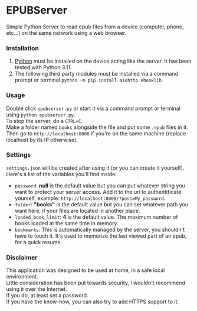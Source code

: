 # EPUBServer
Simple Python Server to read epub files from a device (computer, phone, etc...) on the same network using a web browser.  

### Installation
1. [Python](https://www.python.org/downloads/) must be installed on the device acting like the server. It has been tested with Python 3.11.
2. The following third party modules must be installed via a command prompt or terminal `python -m pip install aiohttp ebooklib`

### Usage
Double click `epubserver.py` or start it via a command prompt or terminal using `python epubserver.py`.  
To stop the server, do a `CTRL+C`.  
Make a folder named `books` alongside the file and put some `.epub` files in it.  
Then go to `http://localhost:8000` if you're on the same machine (replace localhost by its IP otherwise).  

### Settings
`settings.json` will be created after using it (or you can create it yourself).  
Here's a list of the variables you'll find inside:  
- `password`: **null** is the default value but you can put whatever string you want to protect your server access. Add it to the url to authentificate yourself, example: `http://localhost:8000/?pass=My_password`.
- `folder`: **"books"** is the default value but you can set whatever path you want here, if your files are located in another place.  
- `loaded_book_limit`: **4** is the default value. The maximum number of books loaded at the same time in memory.  
- `bookmarks`: This is automatically managed by the server, you shouldn't have to touch it. It's used to memorize the last viewed part of an epub, for a quick resume.
  
### Disclaimer
This application was designed to be used at home, in a safe local environment.  
Little consideration has been put towards security, I wouldn't recommend using it over the Internet.  
If you do, at least set a password.  
If you have the know-how, you can also try to add HTTPS support to it.  
